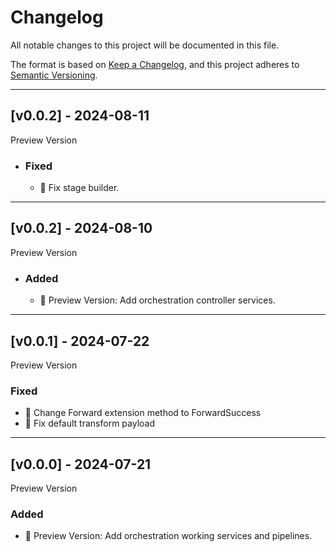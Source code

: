 # Changelog

All notable changes to this project will be documented in this file.

The format is based on [Keep a Changelog](https://keepachangelog.com/en/1.0.0/),
and this project adheres to [Semantic Versioning](https://semver.org/spec/v2.0.0.html).

---

## [v0.0.2] - 2024-08-11

Preview Version

- ### Fixed

  - 🐛 Fix stage builder.

------

## [v0.0.2] - 2024-08-10

Preview Version

- ### Added

  - 🎉 Preview Version: Add orchestration controller services.

------

## [v0.0.1] - 2024-07-22

Preview Version

### Fixed

- 🐛 Change Forward extension method to ForwardSuccess
- 🐛 Fix default transform payload

------

## [v0.0.0] - 2024-07-21

Preview Version

### Added

- 🎉 Preview Version: Add orchestration working services and pipelines.
